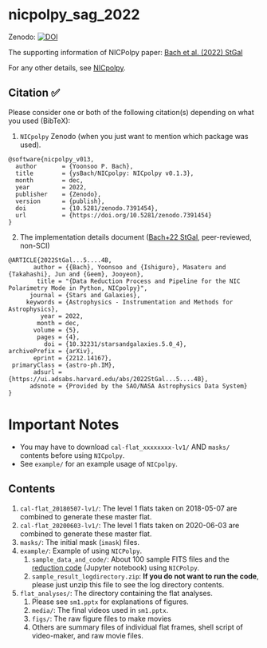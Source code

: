 # nicpolpy_sag_2022
Zenodo: [![DOI](https://zenodo.org/badge/540730018.svg)](https://zenodo.org/badge/latestdoi/540730018)


The supporting information of NICPolpy paper: [Bach et al. (2022) StGal](https://ui.adsabs.harvard.edu/abs/2022StGal...5....4B)

For any other details, see [NICpolpy](https://github.com/ysBach/NICpolpy).

## Citation ✅
Please consider one or both of the following citation(s) depending on what you used (BibTeX):

1. ``NICpolpy`` Zenodo (when you just want to mention which package was used).
```
@software{nicpolpy_v013,
  author       = {Yoonsoo P. Bach},
  title        = {ysBach/NICpolpy: NICpolpy v0.1.3},
  month        = dec,
  year         = 2022,
  publisher    = {Zenodo},
  version      = {publish},
  doi          = {10.5281/zenodo.7391454},
  url          = {https://doi.org/10.5281/zenodo.7391454}
}
```
2. The implementation details document ([Bach+22 StGal](https://ui.adsabs.harvard.edu/abs/2022StGal...5....4B), peer-reviewed, non-SCI)
```
@ARTICLE{2022StGal...5....4B,
       author = {{Bach}, Yoonsoo and {Ishiguro}, Masateru and {Takahashi}, Jun and {Geem}, Jooyeon},
        title = "{Data Reduction Process and Pipeline for the NIC Polarimetry Mode in Python, NICpolpy}",
      journal = {Stars and Galaxies},
     keywords = {Astrophysics - Instrumentation and Methods for Astrophysics},
         year = 2022,
        month = dec,
       volume = {5},
        pages = {4},
          doi = {10.32231/starsandgalaxies.5.0_4},
archivePrefix = {arXiv},
       eprint = {2212.14167},
 primaryClass = {astro-ph.IM},
       adsurl = {https://ui.adsabs.harvard.edu/abs/2022StGal...5....4B},
      adsnote = {Provided by the SAO/NASA Astrophysics Data System}
}
```


# Important Notes
* You may have to download ``cal-flat_xxxxxxxx-lv1/`` AND ``masks/`` contents before using ``NICpolpy``.
* See ``example/`` for an example usage of ``NICpolpy``.


## Contents
1. ``cal-flat_20180507-lv1/``: The level 1 flats taken on 2018-05-07 are combined to generate these master flat.
1. ``cal-flat_20200603-lv1/``: The level 1 flats taken on 2020-06-03 are combined to generate these master flat.
1. ``masks/``: The initial mask (``imask``) files.
1. ``example/``: Example of using ``NICPolpy``.
   1. ``sample_data_and_code/``: About 100 sample FITS files and the [reduction code](https://nbviewer.org/github/ysBach/nicpolpy_sag22sm/blob/main/example/sample_data_and_code/20190417_SP.ipynb) (Jupyter notebook) using ``NICPolpy``.
   2. ``sample_result_logdirectory.zip``: **If you do not want to run the code**, please just unzip this file to see the log directory contents.
2. ``flat_analyses/``: The directory containing the flat analyses.
   1. Please see ``sm1.pptx`` for explanations of figures.
   2. ``media/``: The final videos used in ``sm1.pptx``.
   3. ``figs/``: The raw figure files to make movies
   4. Others are summary files of individual flat frames, shell script of video-maker, and raw movie files.


